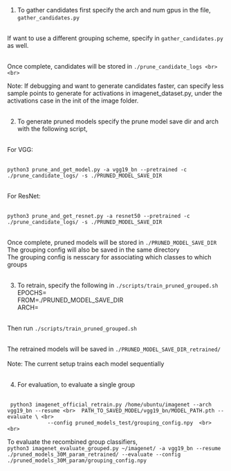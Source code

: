 1) To gather candidates first specify the arch and num gpus in the file, <br>
     `gather_candidates.py` <br> <br>

If want to use a different grouping scheme, specify in `gather_candidates.py` as well.  <br> <br>

Once complete, candidates will be stored in `./prune_candidate_logs <br> <br>`

Note: If debugging and want to generate candidates faster, can specify less sample points to generate for activations in imagenet_dataset.py, under the activations case in the init of the image folder. <br> <br>

2) To generate pruned models specify the prune model save dir and arch with the following script, <br> <br>

For VGG: <br> <br>

`python3 prune_and_get_model.py -a vgg19_bn --pretrained -c ./prune_candidate_logs/ -s ./PRUNED_MODEL_SAVE_DIR` <br> <br>

For ResNet: <br> <br>

`python3 prune_and_get_resnet.py -a resnet50 --pretrained -c ./prune_candidate_logs/ -s ./PRUNED_MODEL_SAVE_DIR` <br> <br>

Once complete, pruned models will be stored in `./PRUNED_MODEL_SAVE_DIR` <br>
The grouping config will also be saved in the same directory<br> 
The grouping config is nesscary for associating which classes to which groups <br> <br>

3) To retrain, specify the following in `./scripts/train_pruned_grouped.sh` <br>
EPOCHS=  <br>
FROM=./PRUNED_MODEL_SAVE_DIR <br> 
ARCH= <br> <br>

Then run `./scripts/train_pruned_grouped.sh`   <br> <br>

The retrained models will be saved in `./PRUNED_MODEL_SAVE_DIR_retrained/` <br> <br>
Note: The current setup trains each model sequentially <br> <br>

4) For evaluation, to evaluate a single group <br> <br>
```
 python3 imagenet_official_retrain.py /home/ubuntu/imagenet --arch vgg19_bn --resume <br>  PATH_TO_SAVED_MODEL/vgg19_bn/MODEL_PATH.pth --evaluate \ <br>
             --config pruned_models_test/grouping_config.npy  <br> <br>
```

To evaluate the recombined group classifiers, <br>
`python3 imagenet_evaluate_grouped.py ~/imagenet/ -a vgg19_bn --resume ./pruned_models_30M_param_retrained/ --evaluate --config  ./pruned_models_30M_param/grouping_config.npy`

